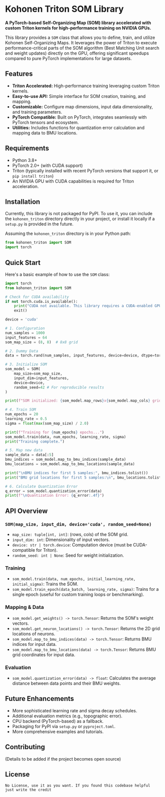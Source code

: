 # Kohonen Triton SOM Library

**A PyTorch-based Self-Organizing Map (SOM) library accelerated with custom Triton kernels for high-performance training on NVIDIA GPUs.**

This library provides a `SOM` class that allows you to define, train, and utilize Kohonen Self-Organizing Maps. It leverages the power of Triton to execute performance-critical parts of the SOM algorithm (Best Matching Unit search and weight updates) directly on the GPU, offering significant speedups compared to pure PyTorch implementations for large datasets.

## Features

-   **Triton Accelerated:** High-performance training leveraging custom Triton kernels.
-   **Easy-to-use API:** Simple interface for SOM creation, training, and mapping.
-   **Customizable:** Configure map dimensions, input data dimensionality, and training parameters.
-   **PyTorch Compatible:** Built on PyTorch, integrates seamlessly with PyTorch tensors and ecosystem.
-   **Utilities:** Includes functions for quantization error calculation and mapping data to BMU locations.

## Requirements

-   Python 3.8+
-   PyTorch 2.0+ (with CUDA support)
-   Triton (typically installed with recent PyTorch versions that support it, or `pip install triton`)
-   An NVIDIA GPU with CUDA capabilities is required for Triton acceleration.

## Installation

Currently, this library is not packaged for PyPI. To use it, you can include the `kohonen_triton` directory directly in your project, or install it locally if a `setup.py` is provided in the future.

Assuming the `kohonen_triton` directory is in your Python path:

```python
from kohonen_triton import SOM
import torch
```

## Quick Start

Here's a basic example of how to use the `SOM` class:

```python
import torch
from kohonen_triton import SOM

# Check for CUDA availability
if not torch.cuda.is_available():
    print("CUDA not available. This library requires a CUDA-enabled GPU.")
    exit()

device = 'cuda'

# 1. Configuration
num_samples = 1000
input_features = 64
som_map_size = (8, 8)  # 8x8 grid

# 2. Dummy Data
data = torch.rand(num_samples, input_features, device=device, dtype=torch.float32)

# 3. Initialize SOM
som_model = SOM(
    map_size=som_map_size,
    input_dim=input_features,
    device=device,
    random_seed=42 # For reproducible results
)

print(f"SOM initialized: {som_model.map_rows}x{som_model.map_cols} grid, {som_model.num_neurons} neurons.")

# 4. Train SOM
num_epochs = 20
learning_rate = 0.5
sigma = float(max(som_map_size) / 2.0)

print(f"Training for {num_epochs} epochs...")
som_model.train(data, num_epochs, learning_rate, sigma)
print("Training complete.")

# 5. Map new data
sample_data = data[:5]
bmu_indices = som_model.map_to_bmu_indices(sample_data)
bmu_locations = som_model.map_to_bmu_locations(sample_data)

print("\nBMU indices for first 5 samples:", bmu_indices.tolist())
print("BMU grid locations for first 5 samples:\n", bmu_locations.tolist())

# 6. Calculate Quantization Error
q_error = som_model.quantization_error(data)
print(f"\nQuantization Error: {q_error:.4f}")
```

## API Overview

### `SOM(map_size, input_dim, device='cuda', random_seed=None)`
-   `map_size: tuple[int, int]`: (rows, cols) of the SOM grid.
-   `input_dim: int`: Dimensionality of input vectors.
-   `device: str | torch.device`: Computation device (must be CUDA-compatible for Triton).
-   `random_seed: int | None`: Seed for weight initialization.

### Training
-   `som_model.train(data, num_epochs, initial_learning_rate, initial_sigma)`: Trains the SOM.
-   `som_model.train_epoch(data_batch, learning_rate, sigma)`: Trains for a single epoch (useful for custom training loops or benchmarking).

### Mapping & Data
-   `som_model.get_weights() -> torch.Tensor`: Returns the SOM's weight vectors.
-   `som_model.get_neuron_locations() -> torch.Tensor`: Returns the 2D grid locations of neurons.
-   `som_model.map_to_bmu_indices(data) -> torch.Tensor`: Returns BMU indices for input data.
-   `som_model.map_to_bmu_locations(data) -> torch.Tensor`: Returns BMU grid coordinates for input data.

### Evaluation
-   `som_model.quantization_error(data) -> float`: Calculates the average distance between data points and their BMU weights.

## Future Enhancements
-   More sophisticated learning rate and sigma decay schedules.
-   Additional evaluation metrics (e.g., topographic error).
-   CPU backend (PyTorch-based) as a fallback.
-   Packaging for PyPI via `setup.py` or `pyproject.toml`.
-   More comprehensive examples and tutorials.

## Contributing
(Details to be added if the project becomes open source)

## License
```
No License, use it as you want. If you found this codebase helpful just write the credit
```
